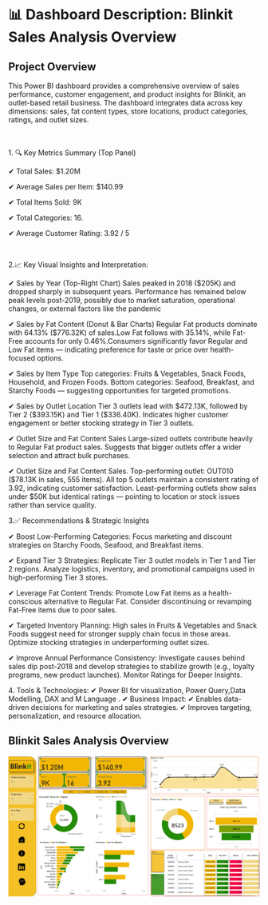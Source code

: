<h1>📊 Dashboard Description: Blinkit Sales Analysis Overview</h1>

<h2>Project Overview</h2>
This Power BI dashboard provides a comprehensive overview of sales performance, customer engagement, and product insights for Blinkit, an outlet-based retail business. The dashboard integrates data across key dimensions: sales, fat content types, store locations, product categories, ratings, and outlet sizes.
<br/>
<br/>
<br>
<p>
1. 🔍 Key Metrics Summary (Top Panel)
  <p>
✔ Total Sales: $1.20M
    <p>
✔ Average Sales per Item: $140.99
      <p>
✔ Total Items Sold: 9K
        <p>
✔ Total Categories: 16.
          <p>
✔ Average Customer Rating: 3.92 / 5
  </p>
<br/>
<p>
2.📈 Key Visual Insights and Interpretation:
<p>
✔ Sales by Year (Top-Right Chart)
Sales peaked in 2018 ($205K) and dropped sharply in subsequent years.
Performance has remained below peak levels post-2019, possibly due to market saturation, operational changes, or external factors like the pandemic
  <p>
✔ Sales by Fat Content (Donut & Bar Charts)
Regular Fat products dominate with 64.13% ($776.32K) of sales.Low Fat follows with 35.14%, while Fat-Free accounts for only 0.46%.Consumers significantly favor Regular and Low Fat items — indicating preference for taste or price over health-focused options.
    <p>
✔ Sales by Item Type
Top categories: Fruits & Vegetables, Snack Foods, Household, and Frozen Foods.
Bottom categories: Seafood, Breakfast, and Starchy Foods — suggesting opportunities for targeted promotions.
      <p>
✔ Sales by Outlet Location
Tier 3 outlets lead with $472.13K, followed by Tier 2 ($393.15K) and Tier 1 ($336.40K).
Indicates higher customer engagement or better stocking strategy in Tier 3 outlets.
        <p>
✔ Outlet Size and Fat Content Sales 
Large-sized outlets contribute heavily to Regular Fat product sales.
Suggests that bigger outlets offer a wider selection and attract bulk purchases.
          <p>
✔ Outlet Size and Fat Content Sales.
Top-performing outlet: OUT010 ($78.13K in sales, 555 items).
All top 5 outlets maintain a consistent rating of 3.92, indicating customer satisfaction.
Least-performing outlets show sales under $50K but identical ratings — pointing to location or stock issues rather than service quality.
</p>
<p>
3.✅ Recommendations & Strategic Insights
   <p>
✔ Boost Low-Performing Categories:
Focus marketing and discount strategies on Starchy Foods, Seafood, and Breakfast items.
     <p>
✔ Expand Tier 3 Strategies:
Replicate Tier 3 outlet models in Tier 1 and Tier 2 regions.
Analyze logistics, inventory, and promotional campaigns used in high-performing Tier 3 stores.
       <p>
✔ Leverage Fat Content Trends:
Promote Low Fat items as a health-conscious alternative to Regular Fat.
Consider discontinuing or revamping Fat-Free items due to poor sales.
<p>
✔ Targeted Inventory Planning:
High sales in Fruits & Vegetables and Snack Foods suggest need for stronger supply chain focus in those areas.
Optimize stocking strategies in underperforming outlet sizes.
<p>
✔ Improve Annual Performance Consistency:
Investigate causes behind sales dip post-2018 and develop strategies to stabilize growth (e.g., loyalty programs, new product launches).
Monitor Ratings for Deeper Insights.

</p>
<p>
4. Tools & Technologies:
✔ Power BI for visualization, Power Query,Data Modelling, DAX and M Language .
✔ Business Impact:
✔ Enables data-driven decisions for marketing and sales strategies.
✔ Improves targeting, personalization, and resource allocation.



<h2> Blinkit Sales Analysis Overview</h2>
<p align="center">
<img src="https://github.com/dhanushkapg/BlinkIT/blob/main/BlinkitIT.png"/>
<br/>


